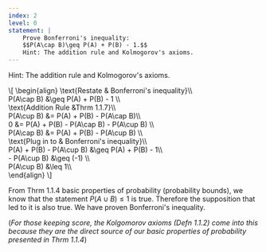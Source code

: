 ```yaml
---
index: 2
level: 0
statement: |
    Prove Bonferroni's inequality:  
    $$P(A\cap B)\geq P(A) + P(B) - 1.$$
    Hint: The addition rule and Kolmogorov's axioms.
---
```

Hint: The addition rule and Kolmogorov's axioms.

\\[
    \begin{align}
    \text{Restate & Bonferroni's inequality}\\\\\
    P(A\cap B) &\geq P(A) + P(B) - 1
    \\\\\
    \text{Addition Rule &Thrm 1.1.7}\\\\\
    P(A\cup B) &= P(A) + P(B) - P(A\cap B)\\\\\
    0 &= P(A) + P(B) - P(A\cap B) - P(A\cup B) \\\\\
    P(A\cap B) &= P(A) + P(B) - P(A\cup B)
    \\\\\
    \text{Plug in to & Bonferroni's inequality}\\\\\
    P(A) + P(B) - P(A\cup B) &\geq P(A) + P(B) - 1\\\\\
                - P(A\cup B) &\geq (-1) \\\\\
                  P(A\cup B) &\leq 1\\\\\
    \end{align}
\\]

From Thrm 1.1.4 basic properties of probability (probability bounds),
we know that the statement $P(A\cup B) \leq 1$ is true. Therefore the
supposition that led to it is also true. We have proven Bonferroni's 
inequality.

(_For those keeping score, the Kolgomorov axioms (Defn 1.1.2) come into
this because they are the direct source of our basic properties of 
probability presented in Thrm 1.1.4_)
